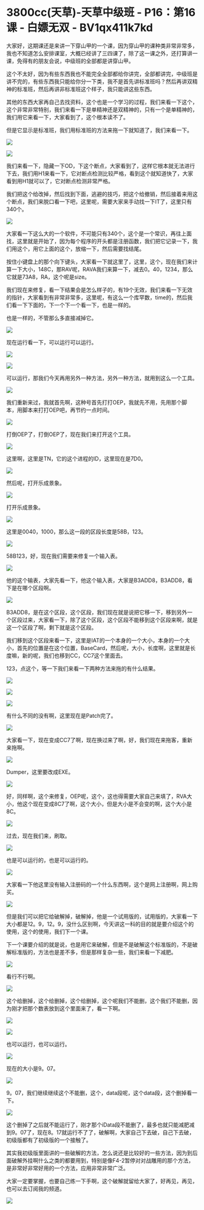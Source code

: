 # 3800cc(天草)-天草中级班 - P16：第16课 - 白嫖无双 - BV1qx411k7kd

大家好，这期课还是来讲一下穿山甲的一个课，因为穿山甲的课种类非常非常多，我也不知道怎么安排课室，大概已经讲了三四课了，除了这一课之外，还打算讲一课，免得有的朋友会说，中级班的全部都是讲穿山甲。

这个不太好，因为有些东西我也不能完全全部都给你讲完，全部都讲完，中级班是讲不完的，有些东西我只能给你分一下类，我不是首先讲标准班吗？然后再讲双精神的标准班，然后再讲非标准班这个样子，我只能讲这些东西。

其他的东西大家再自己去找资料，这个也是一个学习的过程，我们来看一下这个，这个非常非常特别，我们来看一下是单精神还是双精神的，只有一个是单精神的，我们用它来看一下，大家看到了，这个根本读不了。

但是它显示是标准班，我们用标准班的方法来拖一下就知道了，我们来看一下。

![](img/0cb516b44526997bb44bf71d9f78982a_1.png)

![](img/0cb516b44526997bb44bf71d9f78982a_2.png)

我们来看一下，隐藏一下OD，下这个断点，大家看到了，这样它根本就无法进行下去，我们用H1来看一下，它对断点检测比较严格，看到这个就知道快了，大家看到用H1就可以了，它对断点检测非常严格。

我们把这个给改掉，然后找到下面，逃避的技巧，把这个给撤销，然后接着来用这个断点，我们来脱口看一下吧，这里呢，需要大家来手动找一下IT了，这里只有340个。



![](img/0cb516b44526997bb44bf71d9f78982a_4.png)

大家看一下这么大的一个软件，不可能只有340个，这个是一个常识，再往上面找，这里就是开始了，因为每个程序的开头都是注册函数，我们把它记录一下，我们用这个，用它上面的这个，放缩一下，然后需要找结尾。

按住小键盘上的那个向下键头，大家看一下就这里了，这里，这个，现在我们来计算一下大小，148C，那RAV呢，RAVA我们来算一下，减去0。40，1234，那么它就是73A8，RA，这个呢是size。

我们现在来修复，看一下结果会是怎么样子的，有19个无效，我们来看一下无效的指针，大家看到有非常非常多，这里呢，有这么一个库罕数，time的，然后我们看一下下面的，下一个下一个看一下，也是一样的。

也是一样的，不管那么多直接减掉它。

![](img/0cb516b44526997bb44bf71d9f78982a_6.png)

现在运行看一下，可以运行可以运行。

![](img/0cb516b44526997bb44bf71d9f78982a_8.png)

![](img/0cb516b44526997bb44bf71d9f78982a_9.png)

可以运行，那我们今天再用另外一种方法，另外一种方法，就用到这么一个工具。

![](img/0cb516b44526997bb44bf71d9f78982a_11.png)

我们重新来过，我就首先啊，这种号首先打打OEP，我就先不用，先用那个脚本，用脚本来打打OEP吧，再节约一点时间。



![](img/0cb516b44526997bb44bf71d9f78982a_13.png)

打倒OEP了，打倒OEP了，现在我们来打开这个工具。

![](img/0cb516b44526997bb44bf71d9f78982a_15.png)

这里啊，这里是TN，它的这个进程的ID，这里现在是7D0。

![](img/0cb516b44526997bb44bf71d9f78982a_17.png)

然后呢，打开乐成景象。

![](img/0cb516b44526997bb44bf71d9f78982a_19.png)

打开乐成景象。

![](img/0cb516b44526997bb44bf71d9f78982a_21.png)

这里是0040，1000，那么这一段的区段长度是58B，123。

![](img/0cb516b44526997bb44bf71d9f78982a_23.png)

58B123，好，现在我们需要来修复一个输入表。

![](img/0cb516b44526997bb44bf71d9f78982a_25.png)

他的这个输表，大家先看一下，他这个输入表，大家是B3ADD8，B3ADD8，看下是在哪个区段啊。

![](img/0cb516b44526997bb44bf71d9f78982a_27.png)

B3ADD8，是在这个区段，这个区段，我们现在就是说把它移一下，移到另外一个区段过来，大家看一下，除了这个区段，这个区段不能移到这个区段来啊，就是这一个区段了啊，剩下就是这个区段。

我们移到这个区段来看一下，这里是IAT的一个本身的一个大小，本身的一个大小，首先的位置是在这个位置，BaseCard，然后呢，大小，长度啊，这里就是长度嘛，新的呢，我们也移到CC，CC7这个里面去。

123，点这个，等一下我们来看一下两种方法来拖的有什么结果。

![](img/0cb516b44526997bb44bf71d9f78982a_29.png)

![](img/0cb516b44526997bb44bf71d9f78982a_30.png)

![](img/0cb516b44526997bb44bf71d9f78982a_31.png)

有什么不同的没有啊，这里现在是Patch完了。

![](img/0cb516b44526997bb44bf71d9f78982a_33.png)

大家看一下，现在变成CC7了啊，现在换过来了啊，好，我们现在来拖客，重新来拖啊。

![](img/0cb516b44526997bb44bf71d9f78982a_35.png)

Dumper，这里要改成EXE。

![](img/0cb516b44526997bb44bf71d9f78982a_37.png)

好，同样啊，这个来修复，OEP呢，这个，这也得需要大家自己来填了，RVA大小，他这个现在变成8C7了啊，这个大小，但是大小是不会变的啊，这个大小是8C。



![](img/0cb516b44526997bb44bf71d9f78982a_39.png)

过去，现在我们来，刷取。

![](img/0cb516b44526997bb44bf71d9f78982a_41.png)

也是可以运行的，也是可以运行的。

![](img/0cb516b44526997bb44bf71d9f78982a_43.png)

大家看一下他这里没有输入注册码的一个什么东西啊，这个是网上注册啊，网上购买。

![](img/0cb516b44526997bb44bf71d9f78982a_45.png)

但是我们可以把它给破解掉，破解掉，他是一个试用版的，试用版的，大家看一下大小都是12。9，12。9，没什么区别啊，今天讲这一科的目的就是要介绍这个的使用，这个的使用，我们下一个课。

下一个课要介绍的就是说，也是用它来破解，但是不是破解这个标准版的，不是破解标准版的，方法也是差不多，但是那样复杂一些，我们来看一下减肥。



![](img/0cb516b44526997bb44bf71d9f78982a_47.png)

看行不行啊。

![](img/0cb516b44526997bb44bf71d9f78982a_49.png)

这个给删掉，这个给删掉，这个给删掉，这个呢我们不能删，这个我们不能删，因为刚才把那个数表放到这个里面来了，看一下啊。



![](img/0cb516b44526997bb44bf71d9f78982a_51.png)

![](img/0cb516b44526997bb44bf71d9f78982a_52.png)

也可以运行，也可以运行。

![](img/0cb516b44526997bb44bf71d9f78982a_54.png)

现在的大小是9。07。

![](img/0cb516b44526997bb44bf71d9f78982a_56.png)

9。07，我们继续继续这个不能删，这个，data段呢，这个data段，这个删掉看一下。

![](img/0cb516b44526997bb44bf71d9f78982a_58.png)

这个删掉了之后就不能运行了，刚才那个iData段不能删了，最多也就只能减肥减到9。07了，现在8。17就运行不了了，破解啊，大家自己下去破，自己下去破，初级版都有了初级版的一个接触了。

其实我初级版里面讲的一些破解的方法，怎么说还是比较好的一些方法，因为到后面破解外挂啊什么之类的都要用到，特别是像F4-2暂停对对战雕用的那个方法，是非常好非常好用的一个方法，应用非常非常广泛。

大家一定要掌握，也要自己练一下手啊，这个破解就留给大家了，好再见，再见，也可以去订阅我的频道。

![](img/0cb516b44526997bb44bf71d9f78982a_60.png)